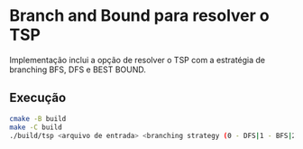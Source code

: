 # Branch and Bound para resolver o TSP

Implementação inclui a opção de resolver o TSP com a estratégia de branching BFS, DFS e BEST BOUND.

## Execução
```bash
cmake -B build
make -C build
./build/tsp <arquivo de entrada> <branching strategy (0 - DFS|1 - BFS|2 - BEST BOUND)>
```